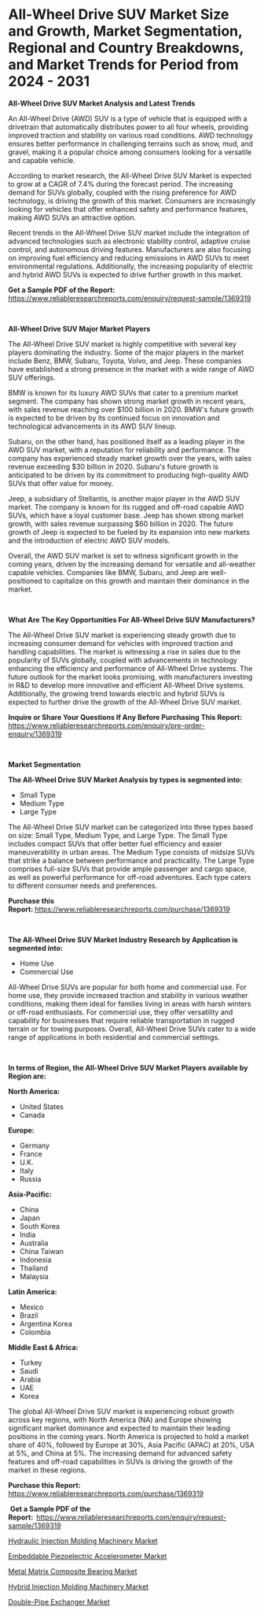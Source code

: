 <p><h1>All-Wheel Drive SUV Market Size and Growth, Market Segmentation, Regional and Country Breakdowns, and Market Trends for Period from 2024 -  2031</h1></p><p><strong>All-Wheel Drive SUV Market Analysis and Latest Trends</strong></p>
<p><p>An All-Wheel Drive (AWD) SUV is a type of vehicle that is equipped with a drivetrain that automatically distributes power to all four wheels, providing improved traction and stability on various road conditions. AWD technology ensures better performance in challenging terrains such as snow, mud, and gravel, making it a popular choice among consumers looking for a versatile and capable vehicle.</p><p>According to market research, the All-Wheel Drive SUV Market is expected to grow at a CAGR of 7.4% during the forecast period. The increasing demand for SUVs globally, coupled with the rising preference for AWD technology, is driving the growth of this market. Consumers are increasingly looking for vehicles that offer enhanced safety and performance features, making AWD SUVs an attractive option.</p><p>Recent trends in the All-Wheel Drive SUV market include the integration of advanced technologies such as electronic stability control, adaptive cruise control, and autonomous driving features. Manufacturers are also focusing on improving fuel efficiency and reducing emissions in AWD SUVs to meet environmental regulations. Additionally, the increasing popularity of electric and hybrid AWD SUVs is expected to drive further growth in this market.</p></p>
<p><strong>Get a Sample PDF of the Report:&nbsp;</strong> <a href="https://www.reliableresearchreports.com/enquiry/request-sample/1369319">https://www.reliableresearchreports.com/enquiry/request-sample/1369319</a></p>
<p>&nbsp;</p>
<p><strong>All-Wheel Drive SUV Major Market Players</strong></p>
<p><p>The All-Wheel Drive SUV market is highly competitive with several key players dominating the industry. Some of the major players in the market include Benz, BMW, Subaru, Toyota, Volvo, and Jeep. These companies have established a strong presence in the market with a wide range of AWD SUV offerings.</p><p>BMW is known for its luxury AWD SUVs that cater to a premium market segment. The company has shown strong market growth in recent years, with sales revenue reaching over $100 billion in 2020. BMW's future growth is expected to be driven by its continued focus on innovation and technological advancements in its AWD SUV lineup.</p><p>Subaru, on the other hand, has positioned itself as a leading player in the AWD SUV market, with a reputation for reliability and performance. The company has experienced steady market growth over the years, with sales revenue exceeding $30 billion in 2020. Subaru's future growth is anticipated to be driven by its commitment to producing high-quality AWD SUVs that offer value for money.</p><p>Jeep, a subsidiary of Stellantis, is another major player in the AWD SUV market. The company is known for its rugged and off-road capable AWD SUVs, which have a loyal customer base. Jeep has shown strong market growth, with sales revenue surpassing $60 billion in 2020. The future growth of Jeep is expected to be fueled by its expansion into new markets and the introduction of electric AWD SUV models.</p><p>Overall, the AWD SUV market is set to witness significant growth in the coming years, driven by the increasing demand for versatile and all-weather capable vehicles. Companies like BMW, Subaru, and Jeep are well-positioned to capitalize on this growth and maintain their dominance in the market.</p></p>
<p>&nbsp;</p>
<p><strong>What Are The Key Opportunities For All-Wheel Drive SUV Manufacturers?</strong></p>
<p><p>The All-Wheel Drive SUV market is experiencing steady growth due to increasing consumer demand for vehicles with improved traction and handling capabilities. The market is witnessing a rise in sales due to the popularity of SUVs globally, coupled with advancements in technology enhancing the efficiency and performance of All-Wheel Drive systems. The future outlook for the market looks promising, with manufacturers investing in R&D to develop more innovative and efficient All-Wheel Drive systems. Additionally, the growing trend towards electric and hybrid SUVs is expected to further drive the growth of the All-Wheel Drive SUV market.</p></p>
<p><strong>Inquire or Share Your Questions If Any Before Purchasing This Report:</strong> <a href="https://www.reliableresearchreports.com/enquiry/pre-order-enquiry/1369319">https://www.reliableresearchreports.com/enquiry/pre-order-enquiry/1369319</a></p>
<p>&nbsp;</p>
<p><strong>Market Segmentation</strong></p>
<p><strong>The All-Wheel Drive SUV Market Analysis by types is segmented into:</strong></p>
<p><ul><li>Small Type</li><li>Medium Type</li><li>Large Type</li></ul></p>
<p><p>The All-Wheel Drive SUV market can be categorized into three types based on size: Small Type, Medium Type, and Large Type. The Small Type includes compact SUVs that offer better fuel efficiency and easier maneuverability in urban areas. The Medium Type consists of midsize SUVs that strike a balance between performance and practicality. The Large Type comprises full-size SUVs that provide ample passenger and cargo space, as well as powerful performance for off-road adventures. Each type caters to different consumer needs and preferences.</p></p>
<p><strong>Purchase this Report:&nbsp;</strong><a href="https://www.reliableresearchreports.com/purchase/1369319">https://www.reliableresearchreports.com/purchase/1369319</a></p>
<p>&nbsp;</p>
<p><strong>The All-Wheel Drive SUV Market Industry Research by Application is segmented into:</strong></p>
<p><ul><li>Home Use</li><li>Commercial Use</li></ul></p>
<p><p>All-Wheel Drive SUVs are popular for both home and commercial use. For home use, they provide increased traction and stability in various weather conditions, making them ideal for families living in areas with harsh winters or off-road enthusiasts. For commercial use, they offer versatility and capability for businesses that require reliable transportation in rugged terrain or for towing purposes. Overall, All-Wheel Drive SUVs cater to a wide range of applications in both residential and commercial settings.</p></p>
<p>&nbsp;</p>
<p><strong>In terms of Region, the All-Wheel Drive SUV Market Players available by Region are:</strong></p>
<p>
    <p> <strong> North America: </strong>
        <ul>
            <li>United States</li>
            <li>Canada</li>
        </ul>
        </p> 
    <p> <strong> Europe: </strong>
        <ul>
            <li>Germany</li>
            <li>France</li>
            <li>U.K.</li>
            <li>Italy</li>
            <li>Russia</li>
        </ul>
        </p> 
    <p> <strong> Asia-Pacific: </strong>
        <ul>
            <li>China</li>
            <li>Japan</li>
            <li>South Korea</li>
            <li>India</li>
            <li>Australia</li>
            <li>China Taiwan</li>
            <li>Indonesia</li>
            <li>Thailand</li>
            <li>Malaysia</li>
        </ul>
        </p> 
    <p> <strong> Latin America: </strong>
        <ul>
            <li>Mexico</li>
            <li>Brazil</li>
            <li>Argentina Korea</li>
            <li>Colombia</li>
        </ul>
        </p> 
    <p> <strong> Middle East & Africa: </strong>
        <ul>
            <li>Turkey</li>
            <li>Saudi</li>
            <li>Arabia</li>
            <li>UAE</li>
            <li>Korea</li>
        </ul>
    </p>
    </p>
<p><p>The global All-Wheel Drive SUV market is experiencing robust growth across key regions, with North America (NA) and Europe showing significant market dominance and expected to maintain their leading positions in the coming years. North America is projected to hold a market share of 40%, followed by Europe at 30%, Asia Pacific (APAC) at 20%, USA at 5%, and China at 5%. The increasing demand for advanced safety features and off-road capabilities in SUVs is driving the growth of the market in these regions.</p></p>
<p><strong>Purchase this Report: </strong><a href="https://www.reliableresearchreports.com/purchase/1369319">https://www.reliableresearchreports.com/purchase/1369319</a></p>
<p>&nbsp;<strong>Get a Sample PDF of the Report:&nbsp;&nbsp;</strong><a href="https://www.reliableresearchreports.com/enquiry/request-sample/1369319">https://www.reliableresearchreports.com/enquiry/request-sample/1369319</a></p>
<p><strong></strong></p>
<p><p><a href="https://medium.com/@donaldyoung656/hydraulic-injection-molding-machinery-market-competitive-analysis-market-trends-and-forecast-to-c5d87a04d401">Hydraulic Injection Molding Machinery Market</a></p><p><a href="https://medium.com/@donaldyoung656/embeddable-piezoelectric-accelerometer-market-research-report-its-history-and-forecast-2024-to-47c14c503ea8">Embeddable Piezoelectric Accelerometer Market</a></p><p><a href="https://medium.com/@donaldyoung656/metal-matrix-composite-bearing-market-report-reveals-the-latest-trends-and-growth-opportunities-of-73b7831031fb">Metal Matrix Composite Bearing Market</a></p><p><a href="https://medium.com/@donaldyoung656/hybrid-injection-molding-machinery-market-research-report-its-history-and-forecast-2024-to-2031-8e835c78071d">Hybrid Injection Molding Machinery Market</a></p><p><a href="https://medium.com/@donaldyoung656/double-pipe-exchanger-market-trends-forecast-and-competitive-analysis-to-2031-b73e56c87dab">Double-Pipe Exchanger Market</a></p></p>